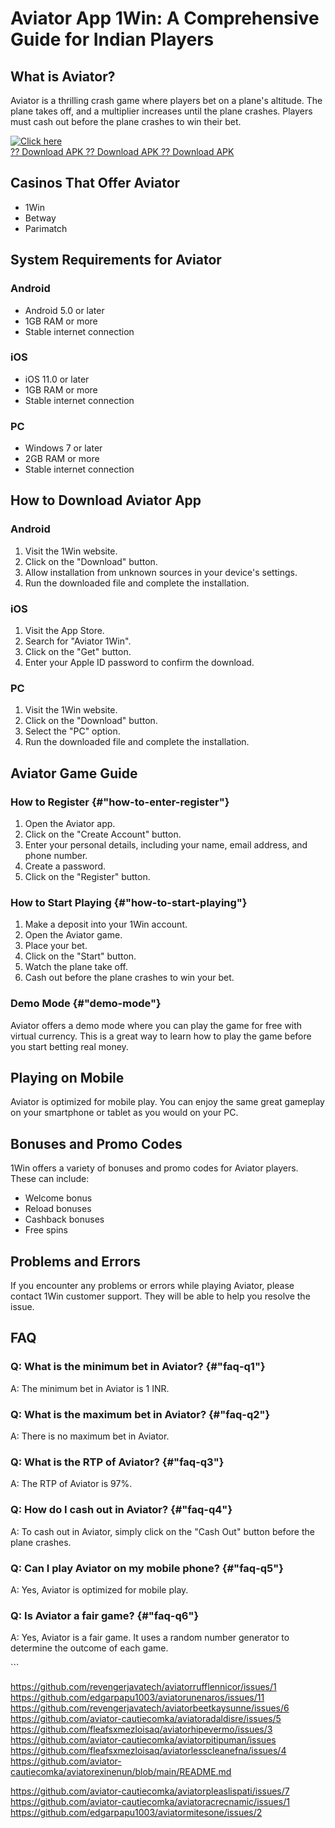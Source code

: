 # Aviator App 1Win: A Comprehensive Guide for Indian Players

## What is Aviator?

Aviator is a thrilling crash game where players bet on a plane\'s
altitude. The plane takes off, and a multiplier increases until the
plane crashes. Players must cash out before the plane crashes to win
their bet.

[![Click
here](https://readscoops.com/wp-content/uploads/2023/03/Readscoop-aviator-1-1.jpg)](https://traff.sbs/deff)\
[?? Download APK ?? Download APK ?? Download
APK](https://traff.sbs/deff)

## Casinos That Offer Aviator

-   1Win
-   Betway
-   Parimatch

## System Requirements for Aviator

### Android

-   Android 5.0 or later
-   1GB RAM or more
-   Stable internet connection

### iOS

-   iOS 11.0 or later
-   1GB RAM or more
-   Stable internet connection

### PC

-   Windows 7 or later
-   2GB RAM or more
-   Stable internet connection

## How to Download Aviator App

### Android

1.  Visit the 1Win website.
2.  Click on the "Download" button.
3.  Allow installation from unknown sources in your device\'s settings.
4.  Run the downloaded file and complete the installation.

### iOS

1.  Visit the App Store.
2.  Search for "Aviator 1Win".
3.  Click on the "Get" button.
4.  Enter your Apple ID password to confirm the download.

### PC

1.  Visit the 1Win website.
2.  Click on the "Download" button.
3.  Select the "PC" option.
4.  Run the downloaded file and complete the installation.

## Aviator Game Guide

### How to Register {#"how-to-enter-register"}

1.  Open the Aviator app.
2.  Click on the "Create Account" button.
3.  Enter your personal details, including your name, email address, and
    phone number.
4.  Create a password.
5.  Click on the "Register" button.

### How to Start Playing {#"how-to-start-playing"}

1.  Make a deposit into your 1Win account.
2.  Open the Aviator game.
3.  Place your bet.
4.  Click on the "Start" button.
5.  Watch the plane take off.
6.  Cash out before the plane crashes to win your bet.

### Demo Mode {#"demo-mode"}

Aviator offers a demo mode where you can play the game for free with
virtual currency. This is a great way to learn how to play the game
before you start betting real money.

## Playing on Mobile

Aviator is optimized for mobile play. You can enjoy the same great
gameplay on your smartphone or tablet as you would on your PC.

## Bonuses and Promo Codes

1Win offers a variety of bonuses and promo codes for Aviator players.
These can include:

-   Welcome bonus
-   Reload bonuses
-   Cashback bonuses
-   Free spins

## Problems and Errors

If you encounter any problems or errors while playing Aviator, please
contact 1Win customer support. They will be able to help you resolve the
issue.

## FAQ

### Q: What is the minimum bet in Aviator? {#"faq-q1"}

A: The minimum bet in Aviator is 1 INR.

### Q: What is the maximum bet in Aviator? {#"faq-q2"}

A: There is no maximum bet in Aviator.

### Q: What is the RTP of Aviator? {#"faq-q3"}

A: The RTP of Aviator is 97%.

### Q: How do I cash out in Aviator? {#"faq-q4"}

A: To cash out in Aviator, simply click on the "Cash Out" button
before the plane crashes.

### Q: Can I play Aviator on my mobile phone? {#"faq-q5"}

A: Yes, Aviator is optimized for mobile play.

### Q: Is Aviator a fair game? {#"faq-q6"}

A: Yes, Aviator is a fair game. It uses a random number generator to
determine the outcome of each game.

\`\`\`

https://github.com/revengerjavatech/aviatorrufflennicor/issues/1
https://github.com/edgarpapu1003/aviatorunenaros/issues/11
https://github.com/revengerjavatech/aviatorbeetkaysunne/issues/6
https://github.com/aviator-cautiecomka/aviatoradaldisre/issues/5
https://github.com/fleafsxmezloisaq/aviatorhipevermo/issues/3
https://github.com/aviator-cautiecomka/aviatorpitipuman/issues
https://github.com/fleafsxmezloisaq/aviatorlesscleanefna/issues/4
https://github.com/aviator-cautiecomka/aviatorexinenun/blob/main/README.md



https://github.com/aviator-cautiecomka/aviatorpleaslispati/issues/7
https://github.com/aviator-cautiecomka/aviatoracrecnamic/issues/1
https://github.com/edgarpapu1003/aviatormitesone/issues/2
